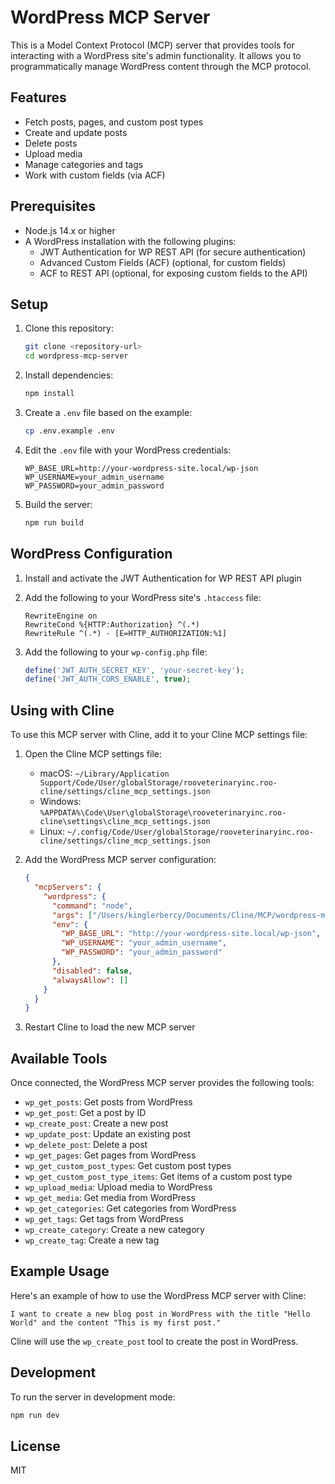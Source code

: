# WordPress MCP Server

This is a Model Context Protocol (MCP) server that provides tools for interacting with a WordPress site's admin functionality. It allows you to programmatically manage WordPress content through the MCP protocol.

## Features

- Fetch posts, pages, and custom post types
- Create and update posts
- Delete posts
- Upload media
- Manage categories and tags
- Work with custom fields (via ACF)

## Prerequisites

- Node.js 14.x or higher
- A WordPress installation with the following plugins:
  - JWT Authentication for WP REST API (for secure authentication)
  - Advanced Custom Fields (ACF) (optional, for custom fields)
  - ACF to REST API (optional, for exposing custom fields to the API)

## Setup

1. Clone this repository:
   ```bash
   git clone <repository-url>
   cd wordpress-mcp-server
   ```

2. Install dependencies:
   ```bash
   npm install
   ```

3. Create a `.env` file based on the example:
   ```bash
   cp .env.example .env
   ```

4. Edit the `.env` file with your WordPress credentials:
   ```
   WP_BASE_URL=http://your-wordpress-site.local/wp-json
   WP_USERNAME=your_admin_username
   WP_PASSWORD=your_admin_password
   ```

5. Build the server:
   ```bash
   npm run build
   ```

## WordPress Configuration

1. Install and activate the JWT Authentication for WP REST API plugin
2. Add the following to your WordPress site's `.htaccess` file:
   ```
   RewriteEngine on
   RewriteCond %{HTTP:Authorization} ^(.*)
   RewriteRule ^(.*) - [E=HTTP_AUTHORIZATION:%1]
   ```

3. Add the following to your `wp-config.php` file:
   ```php
   define('JWT_AUTH_SECRET_KEY', 'your-secret-key');
   define('JWT_AUTH_CORS_ENABLE', true);
   ```

## Using with Cline

To use this MCP server with Cline, add it to your Cline MCP settings file:

1. Open the Cline MCP settings file:
   - macOS: `~/Library/Application Support/Code/User/globalStorage/rooveterinaryinc.roo-cline/settings/cline_mcp_settings.json`
   - Windows: `%APPDATA%\Code\User\globalStorage\rooveterinaryinc.roo-cline\settings\cline_mcp_settings.json`
   - Linux: `~/.config/Code/User/globalStorage/rooveterinaryinc.roo-cline/settings/cline_mcp_settings.json`

2. Add the WordPress MCP server configuration:
   ```json
   {
     "mcpServers": {
       "wordpress": {
         "command": "node",
         "args": ["/Users/kinglerbercy/Documents/Cline/MCP/wordpress-mcp-server/build/index.js"],
         "env": {
           "WP_BASE_URL": "http://your-wordpress-site.local/wp-json",
           "WP_USERNAME": "your_admin_username",
           "WP_PASSWORD": "your_admin_password"
         },
         "disabled": false,
         "alwaysAllow": []
       }
     }
   }
   ```

3. Restart Cline to load the new MCP server

## Available Tools

Once connected, the WordPress MCP server provides the following tools:

- `wp_get_posts`: Get posts from WordPress
- `wp_get_post`: Get a post by ID
- `wp_create_post`: Create a new post
- `wp_update_post`: Update an existing post
- `wp_delete_post`: Delete a post
- `wp_get_pages`: Get pages from WordPress
- `wp_get_custom_post_types`: Get custom post types
- `wp_get_custom_post_type_items`: Get items of a custom post type
- `wp_upload_media`: Upload media to WordPress
- `wp_get_media`: Get media from WordPress
- `wp_get_categories`: Get categories from WordPress
- `wp_get_tags`: Get tags from WordPress
- `wp_create_category`: Create a new category
- `wp_create_tag`: Create a new tag

## Example Usage

Here's an example of how to use the WordPress MCP server with Cline:

```
I want to create a new blog post in WordPress with the title "Hello World" and the content "This is my first post."
```

Cline will use the `wp_create_post` tool to create the post in WordPress.

## Development

To run the server in development mode:

```bash
npm run dev
```

## License

MIT
